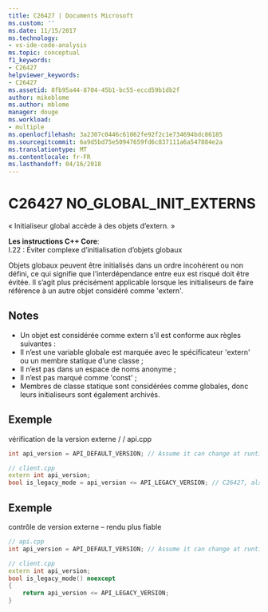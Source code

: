 ```yaml
---
title: C26427 | Documents Microsoft
ms.custom: ''
ms.date: 11/15/2017
ms.technology:
- vs-ide-code-analysis
ms.topic: conceptual
f1_keywords:
- C26427
helpviewer_keywords:
- C26427
ms.assetid: 8fb95a44-8704-45b1-bc55-eccd59b1db2f
author: mikeblome
ms.author: mblome
manager: douge
ms.workload:
- multiple
ms.openlocfilehash: 3a2307c0446c61062fe92f2c1e734694bdc86185
ms.sourcegitcommit: 6a9d5bd75e50947659fd6c837111a6a547884e2a
ms.translationtype: MT
ms.contentlocale: fr-FR
ms.lasthandoff: 04/16/2018
---
```

# <a name="c26427-noglobalinitexterns"></a>C26427 NO_GLOBAL_INIT_EXTERNS
« Initialiseur global accède à des objets d’extern. »

**Les instructions C++ Core**:   
I.22 : Éviter complexe d’initialisation d’objets globaux

Objets globaux peuvent être initialisés dans un ordre incohérent ou non défini, ce qui signifie que l’interdépendance entre eux est risqué doit être évitée. Il s’agit plus précisément applicable lorsque les initialiseurs de faire référence à un autre objet considéré comme 'extern'.

## <a name="remarks"></a>Notes    
 -  Un objet est considérée comme extern s’il est conforme aux règles suivantes :
-  Il n’est une variable globale est marquée avec le spécificateur 'extern' ou un membre statique d’une classe ;
-  Il n’est pas dans un espace de noms anonyme ;
-  Il n’est pas marqué comme 'const' ;
-  Membres de classe statique sont considérées comme globales, donc leurs initialiseurs sont également archivés.
## <a name="example"></a>Exemple 
vérification de la version externe / / api.cpp

```cpp
int api_version = API_DEFAULT_VERSION; // Assume it can change at runtime, hence non-const.

// client.cpp
extern int api_version;
bool is_legacy_mode = api_version <= API_LEGACY_VERSION; // C26427, also stale value
```

## <a name="example"></a>Exemple 
contrôle de version externe – rendu plus fiable

```cpp
// api.cpp
int api_version = API_DEFAULT_VERSION; // Assume it can change at runtime, hence non-const.

// client.cpp
extern int api_version;
bool is_legacy_mode() noexcept
{
    return api_version <= API_LEGACY_VERSION;
}
```

